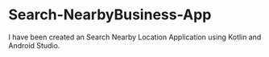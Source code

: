 # Search-NearbyBusiness-App
I have been created an Search Nearby Location Application using Kotlin and Android Studio.
